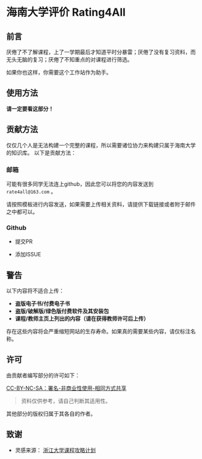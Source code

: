 # 海南大学评价 Rating4All

## 前言

厌倦了不了解课程，上了一学期最后才知道平时分暴雷；厌倦了没有复习资料，而无头无脑的复习；厌倦了不知重点的对课程进行筛选。

如果你也这样，你需要这个工作站作为助手。

## 使用方法

**请一定要看这部分！**

## 贡献方法

仅仅几个人是无法构建一个完整的课程，所以需要诸位协力来构建只属于海南大学的知识库。
以下是贡献方法：

### 邮箱

可能有很多同学无法连上github，因此您可以将您的内容发送到 `rate4all@163.com` 。

请按照模板进行内容发送，如果需要上传相关资料，请提供下载链接或者附于邮件之中都可以。

### Github

- 提交PR

- 添加ISSUE

## 警告

以下内容将不适合上传：

- **盗版电子书/付费电子书**
- **盗版/破解版/绿色版付费软件及其安装包**
- **课程/教师主页上列出的内容（请在获得教师许可后上传）**

存在这些内容将会严重缩短网站的生存寿命。如果真的需要某些内容，请仅标注名称。

## 许可

由贡献者编写部分的许可如下：

[CC-BY-NC-SA：署名-非商业性使用-相同方式共享](https://creativecommons.org/licenses/by-nc-sa/4.0/deed.zh)

> 资料仅供参考，请自己判断其适用性。

其他部分的版权归属于其各自的作者。

## 致谢

- 灵感来源： [浙江大学课程攻略计划](https://github.com/QSCTech/zju-icicles)
